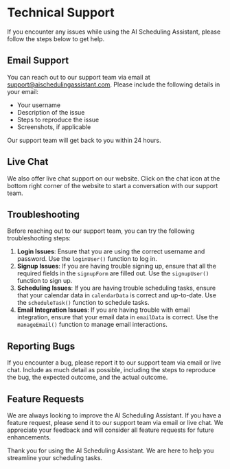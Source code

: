 # Technical Support

If you encounter any issues while using the AI Scheduling Assistant, please follow the steps below to get help.

## Email Support

You can reach out to our support team via email at support@aischedulingassistant.com. Please include the following details in your email:

- Your username
- Description of the issue
- Steps to reproduce the issue
- Screenshots, if applicable

Our support team will get back to you within 24 hours.

## Live Chat

We also offer live chat support on our website. Click on the chat icon at the bottom right corner of the website to start a conversation with our support team.

## Troubleshooting

Before reaching out to our support team, you can try the following troubleshooting steps:

1. **Login Issues**: Ensure that you are using the correct username and password. Use the `loginUser()` function to log in.
2. **Signup Issues**: If you are having trouble signing up, ensure that all the required fields in the `signupForm` are filled out. Use the `signupUser()` function to sign up.
3. **Scheduling Issues**: If you are having trouble scheduling tasks, ensure that your calendar data in `calendarData` is correct and up-to-date. Use the `scheduleTask()` function to schedule tasks.
4. **Email Integration Issues**: If you are having trouble with email integration, ensure that your email data in `emailData` is correct. Use the `manageEmail()` function to manage email interactions.

## Reporting Bugs

If you encounter a bug, please report it to our support team via email or live chat. Include as much detail as possible, including the steps to reproduce the bug, the expected outcome, and the actual outcome.

## Feature Requests

We are always looking to improve the AI Scheduling Assistant. If you have a feature request, please send it to our support team via email or live chat. We appreciate your feedback and will consider all feature requests for future enhancements.

Thank you for using the AI Scheduling Assistant. We are here to help you streamline your scheduling tasks.
